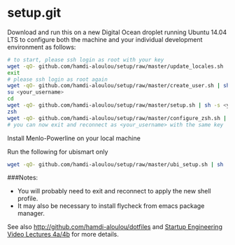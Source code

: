 setup.git
=========
Download and run this on a new Digital Ocean droplet running Ubuntu 14.04 LTS to
configure both the machine and your individual development environment as
follows:

```sh
# to start, please ssh login as root with your key
wget -qO- github.com/hamdi-aloulou/setup/raw/master/update_locales.sh | sh
exit
# please ssh login as root again
wget -qO- github.com/hamdi-aloulou/setup/raw/master/create_user.sh | sh -s <your_username>
su <your_username>
cd
wget -qO- github.com/hamdi-aloulou/setup/raw/master/setup.sh | sh -s <your_username>
zsh
wget -qO- github.com/hamdi-aloulou/setup/raw/master/configure_zsh.sh | zsh
# you can now exit and reconnect as <your_username> with the same key

```
Install Menlo-Powerline on your local machine

Run the following for ubismart only
```sh
wget -qO- github.com/hamdi-aloulou/setup/raw/master/ubi_setup.sh | sh
```

###Notes: 
* You will probably need to exit and reconnect to apply the new shell profile.
* It may also be necessary to install flycheck from emacs package manager.

See also http://github.com/hamdi-aloulou/dotfiles and
[Startup Engineering Video Lectures 4a/4b](https://class.coursera.org/startup-001/lecture/index)
for more details.





